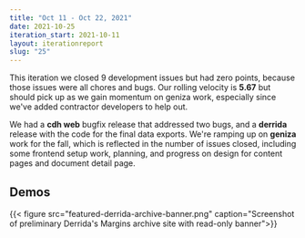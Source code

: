 ```yaml
---
title: "Oct 11 - Oct 22, 2021"
date: 2021-10-25
iteration_start: 2021-10-11
layout: iterationreport
slug: "25"
---
```


This iteration we closed 9 development issues but had zero points, because those issues were all chores and bugs. Our rolling velocity is **5.67** but should pick up as we gain momentum on geniza work, especially since we've added contractor developers to help out.

We had a **cdh web** bugfix release that addressed two bugs, and a **derrida** release with the code for the final data exports.  We're ramping up on **geniza** work for the fall, which is reflected in the number of issues closed, including some frontend setup work, planning, and progress on design for content pages and document detail page.

## Demos
{{< figure src="featured-derrida-archive-banner.png" caption="Screenshot of preliminary Derrida's Margins archive site with read-only banner">}}









